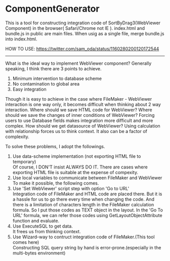 # ComponentGenerator

This is a tool for constructing integration code of SortByDrag3(WebViewer Component) in the browser( Safari/Chrome not IE ). 
index.html and bundle.js in public are main files. When usig as a single file, merge bundle.js into index.html.

HOW TO USE: https://twitter.com/sam_oda/status/1160280200120172544
*********************************************************************

What is the ideal way to implement WebViewer component?
Generally speaking, I think there are 3 points to achieve.

1. Minimum intervention to database scheme
2. No contamination to global area
3. Easy integration

Though it is easy to achieve in the case where FileMaker - WebViewer interaction is one way only, it becomes difficult when thinking about 2 way interaction.
Where should we save HTML code for WebViewer?
Where should we save the changes of inner conditions of WebViewer? 
Forcing users to use Database fields makes integration more difficult and more complex.
How should we get datasource of WebViewer?
Using calculation with relationship forces us to think context. It also can be a factor of complexity.

To solve these problems, I adopt the followings.

1. Use data-scheme implementation (not exporting HTML file to temporary)  
Of course, I DON'T insist ALWAYS DO IT. There are cases where exporting HTML file is suitable at the expense of compexity.
2. Use local variables to communicate between FileMaker and WebViewer
To make it possible, the following comes.
3. Use 'Set WebViewer' script step with option 'Go to URL'  
Integration code of FileMaker and HTML code are placed there. But it is a hassle for us to go there every time when changing the code.
And there is a limitation of characters length in the FileMaker calculation formula. So I put those codes as TEXT object in the layout.
In the 'Go To URL' formula, we can refer those codes using GetLayoutObjectAttribute function and evaluate.
4. Use ExecuteSQL to get data.  
It frees us from thinking context.
5. Use Wizard-way to contruct integration code of FileMaker.(This tool comes here)  
Constructing SQL query string by hand is error-prone.(especially in the multi-bytes environment)
